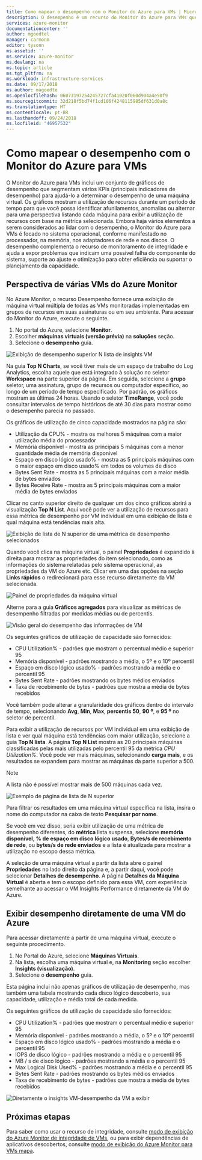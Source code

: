 ```yaml
---
title: Como mapear o desempenho com o Monitor do Azure para VMs | Microsoft Docs
description: O desempenho é um recurso do Monitor do Azure para VMs que descobre automaticamente os componentes do aplicativo nos sistemas Windows e Linux e mapeia a comunicação entre os serviços. Este artigo fornece detalhes sobre como usá-lo em vários cenários.
services: azure-monitor
documentationcenter: ''
author: mgoedtel
manager: carmonm
editor: tysonn
ms.assetid: ''
ms.service: azure-monitor
ms.devlang: na
ms.topic: article
ms.tgt_pltfrm: na
ms.workload: infrastructure-services
ms.date: 09/17/2018
ms.author: magoedte
ms.openlocfilehash: 06073197254245727cfa41020f060d904a4e50f9
ms.sourcegitcommit: 32d218f5bd74f1cd106f4248115985df631d0a8c
ms.translationtype: HT
ms.contentlocale: pt-BR
ms.lasthandoff: 09/24/2018
ms.locfileid: "46957532"
---
```

# <a name="how-to-chart-performance-with-azure-monitor-for-vms"></a>Como mapear o desempenho com o Monitor do Azure para VMs
O Monitor do Azure para VMs inclui um conjunto de gráficos de desempenho que segmentam vários KPIs (principais indicadores de desempenho) para ajudá-lo a determinar o desempenho de uma máquina virtual. Os gráficos mostram a utilização de recursos durante um período de tempo para que você possa identificar afunilamentos, anomalias ou alternar para uma perspectiva listando cada máquina para exibir a utilização de recursos com base na métrica selecionada. Embora haja vários elementos a serem considerados ao lidar com o desempenho, o Monitor do Azure para VMs é focado no sistema operacional, conforme manifestado no processador, na memória, nos adaptadores de rede e nos discos. O desempenho complementa o recurso de monitoramento de integridade e ajuda a expor problemas que indicam uma possível falha do componente do sistema, suporte ao ajuste e otimização para obter eficiência ou suportar o planejamento da capacidade.  

## <a name="multi-vm-perspective-from-azure-monitor"></a>Perspectiva de várias VMs do Azure Monitor
No Azure Monitor, o recurso Desempenho fornece uma exibição de máquina virtual múltipla de todas as VMs monitoradas implementadas em grupos de recursos em suas assinaturas ou em seu ambiente.  Para acessar do Monitor do Azure, execute o seguinte. 

1. No portal do Azure, selecione **Monitor**. 
2. Escolher **máquinas virtuais (versão prévia)** na **soluções** seção.
3. Selecione o **desempenho** guia.

![Exibição de desempenho superior N lista de insights VM](./media/monitoring-vminsights-performance/vminsights-performance-aggview-01.png)

Na guia **Top N Charts**, se você tiver mais de um espaço de trabalho do Log Analytics, escolha aquele que está integrado à solução no seletor **Workspace** na parte superior da página.  Em seguida, selecione a **grupo** seletor, uma assinatura, grupo de recursos ou computador específico, ao longo de um período de tempo especificado.  Por padrão, os gráficos mostram as últimas 24 horas.  Usando o seletor **TimeRange**, você pode consultar intervalos de tempo históricos de até 30 dias para mostrar como o desempenho parecia no passado.   

Os gráficos de utilização de cinco capacidade mostrados na página são:

* Utilização da CPU% - mostra os melhores 5 máquinas com a maior utilização média do processador 
* Memória disponível - mostra as principais 5 máquinas com a menor quantidade média de memória disponível 
* Espaço em disco lógico usado% - mostra as 5 principais máquinas com o maior espaço em disco usado% em todos os volumes de disco 
* Bytes Sent Rate - mostra as 5 principais máquinas com a maior média de bytes enviados 
* Bytes Receive Rate - mostra as 5 principais máquinas com a maior média de bytes enviados 

Clicar no canto superior direito de qualquer um dos cinco gráficos abrirá a visualização **Top N List**.  Aqui você pode ver a utilização de recursos para essa métrica de desempenho por VM individual em uma exibição de lista e qual máquina está tendências mais alta.  

![Exibição de lista de N superior de uma métrica de desempenho selecionados](./media/monitoring-vminsights-performance/vminsights-performance-topnlist-01.png)

Quando você clica na máquina virtual, o painel **Propriedades** é expandido à direita para mostrar as propriedades do item selecionado, como as informações do sistema relatadas pelo sistema operacional, as propriedades da VM do Azure etc. Clicar em uma das opções na seção **Links rápidos** o redirecionará para esse recurso diretamente da VM selecionada.  

![Painel de propriedades da máquina virtual](./media/monitoring-vminsights-performance/vminsights-properties-pane-01.png)

Alterne para a guia **Gráficos agregados** para visualizar as métricas de desempenho filtradas por medidas médias ou de percentis.  

![Visão geral do desempenho das informações de VM](./media/monitoring-vminsights-performance/vminsights-performance-aggview-02.png)

Os seguintes gráficos de utilização de capacidade são fornecidos:

* CPU Utilization% - padrões que mostram o percentual médio e superior 95 
* Memória disponível - padrões mostrando a média, o 5º e o 10º percentil 
* Espaço em disco lógico usado% - padrões mostrando a média e o percentil 95 
* Bytes Sent Rate - padrões mostrando os bytes médios enviados 
* Taxa de recebimento de bytes - padrões que mostra a média de bytes recebidos

Você também pode alterar a granularidade dos gráficos dentro do intervalo de tempo, selecionando **Avg**, **Min**, **Max**, **percentis 50**,  **90 º**, e **95 º** no seletor de percentil.   

Para exibir a utilização de recursos por VM individual em uma exibição de lista e ver qual máquina está tendências com maior utilização, selecione a guia **Top N lista**.  A página **Top N List** mostra as 20 principais máquinas classificadas pelas mais utilizadas pelo percentil 95 da métrica *CPU Utilization%*.  Você pode ver mais máquinas, selecionando **carga mais**, e os resultados se expandem para mostrar as máquinas da parte superior a 500. 

>[!NOTE]
>A lista não é possível mostrar mais de 500 máquinas cada vez.  
>

![Exemplo de página de lista de N superior](./media/monitoring-vminsights-performance/vminsights-performance-topnlist-01.png)

Para filtrar os resultados em uma máquina virtual específica na lista, insira o nome do computador na caixa de texto **Pesquisar por nome**.  

Se você em vez disso, seria exibir utilização de uma métrica de desempenho diferentes, do **métrica** lista suspensa, selecione **memória disponível**, **% de espaço em disco lógico usado**,  **Bytes/s de recebimento de rede**, ou **bytes/s de rede enviados** e a lista é atualizada para mostrar a utilização no escopo dessa métrica.  

A seleção de uma máquina virtual a partir da lista abre o painel **Propriedades** no lado direito da página e, a partir daqui, você pode selecionar **Detalhes de desempenho**.  A página **Detalhes da Máquina Virtual** é aberta e tem o escopo definido para essa VM, com experiência semelhante ao acessar o VM Insights Performance diretamente da VM do Azure.  

## <a name="view-performance-directly-from-an-azure-vm"></a>Exibir desempenho diretamente de uma VM do Azure
Para acessar diretamente a partir de uma máquina virtual, execute o seguinte procedimento.

1. No Portal do Azure, selecione **Máquinas Virtuais**. 
2. Na lista, escolha uma máquina virtual e, na **Monitoring** seção escolher **Insights (visualização)**.  
3. Selecione o **desempenho** guia. 

Esta página inclui não apenas gráficos de utilização de desempenho, mas também uma tabela mostrando cada disco lógico descoberto, sua capacidade, utilização e média total de cada medida.  

Os seguintes gráficos de utilização de capacidade são fornecidos:

* CPU Utilization% - padrões que mostram o percentual médio e superior 95 
* Memória disponível - padrões mostrando a média, o 5º e o 10º percentil 
* Espaço em disco lógico usado% - padrões mostrando a média e o percentil 95 
* IOPS de disco lógico - padrões mostrando a média e o percentil 95
* MB / s de disco lógico - padrões mostrando a média e o percentil 95
* Max Logical Disk Used% - padrões mostrando a média e o percentil 95
* Bytes Sent Rate - padrões mostrando os bytes médios enviados 
* Taxa de recebimento de bytes - padrões que mostra a média de bytes recebidos

![Diretamente o insights VM-desempenho da VM a exibir](./media/monitoring-vminsights-performance/vminsights-performance-directvm-01.png)

## <a name="next-steps"></a>Próximas etapas
Para saber como usar o recurso de integridade, consulte [modo de exibição do Azure Monitor de integridade de VMs](monitoring-vminsights-health.md), ou para exibir dependências de aplicativos descobertos, consulte [modo de exibição do Azure Monitor para VMs mapa](monitoring-vminsights-maps.md). 